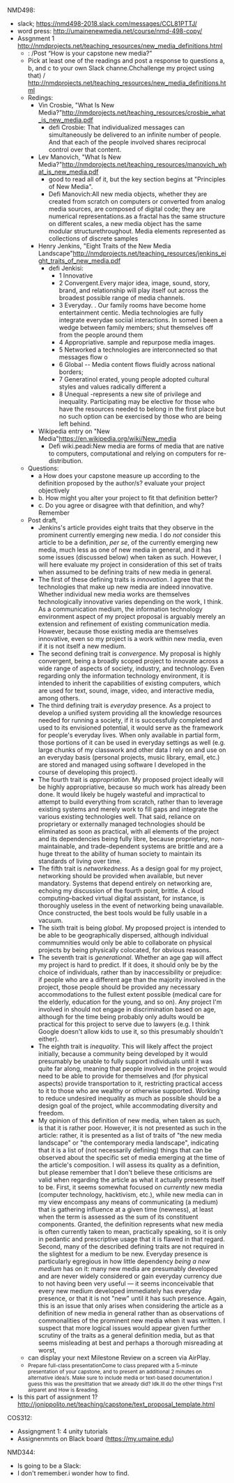 NMD498:
- slack; https://nmd498-2018.slack.com/messages/CCL81PTTJ/
- word press: http://umainenewmedia.net/course/nmd-498-copy/
- Assgnment 1 http://nmdprojects.net/teaching_resources/new_media_definitions.html
  - : /Post “How is your capstone new media?”
  - Pick at least one of the readings and post a response to questions a, b, and c to your own Slack channe.Chchallenge my project using that) / http://nmdprojects.net/teaching_resources/new_media_definitions.html
  - Redings:
    - Vin Crosbie, "What Is New Media?"http://nmdprojects.net/teaching_resources/crosbie_what_is_new_media.pdf
      - defi Crosbie: That individualized messages can simultaneously be delivered to an infinite number of people.
And that each of the people involved shares reciprocal control over that content.
    - Lev Manovich, "What Is New Media?"http://nmdprojects.net/teaching_resources/manovich_what_is_new_media.pdf
      - good to read all of it, but the key section begins at "Principles of New Media".
      - Defi Manovich:All new media objects, whether they are created from scratch on computers or converted from analog media sources, are composed of digital code; they are numerical representations.as a fractal has the same structure on different scales, a new media object has the same modular structurethroughout. Media elements represented as collections of discrete samples 
    - Henry Jenkins, "Eight Traits of the New Media Landscape"http://nmdprojects.net/teaching_resources/jenkins_eight_traits_of_new_media.pdf
      - defi Jenkisi:
        - 1 Innovative
        - 2 Convergent.Every major idea, image, sound, story, brand, and relationship will play itself out
across the broadest possible range of media channels. 
        - 3 Everyday. . Our family rooms have become home entertainment centic. Media technologies are fully integrate  everydae sociial interactions. In somed i been a wedge between family members; shut themselves off from the people around them
        - 4 Appropriative.  sample and repurpose media images.
        - 5 Networked a technologies are interconnected so that messages flow o
        - 6 Global  -- Media content flows fluidly across national borders;
        - 7 Generatinol             erated, young people adopted cultural styles and values radically different a
        - 8 Unequal -represents a new site of privilege and inequality. Participating may be elective for those who have the resources needed to belong in the first place but no such option can be exercised by those who are being left behind.
    - Wikipedia entry on "New Media"https://en.wikipedia.org/wiki/New_media
      - Defi wiki.peadi:New media are forms of media that are native to computers, computational and relying on computers for re-distribution. 
  - Questions:
    - a How does your capstone measure up according to the definition proposed by the author/s? evaluate your project objectively 
    - b. How might you alter your project to fit that definition better?
    - c. Do you agree or disagree with that definition, and why?Remember
  - Post draft,
    - Jenkins's article provides eight traits that they observe in the prominent currently emerging new media. I do _not_ consider this article to be a definition, _per se_, of the currently emerging new media, much less as one of new media in general, and it has some issues (discussed below) when taken as such. However, I will here evaluate my project in consideration of this set of traits when assumed to be defining traits of new media in general.
    - The first of these defining traits is _innovation_. I agree that the technologies that make up new media are indeed innovative. Whether individual new media works are themselves technologically innovative varies depending on the work, I think. As a communication medium, the information technology environment aspect of my project proposal is arguably merely an extension and refinement of existing communication media. However, because those existing media are themselves innovative, even so my project is a work within new media, even if it is not itself a new medium.
    - The second defining trait is _convergence_. My proposal is highly convergent, being a broadly scoped project to innovate across a wide range of aspects of society, industry, and technology. Even regarding only the information technology environment, it is intended to inherit the capabilities of existing computers, which are used for text, sound, image, video, and interactive media, among others.
    - The third defining trait is _everyday_ presence. As a project to develop a unified system providing all the knowledge resources needed for running a society, if it is successfully completed and used to its envisioned potential, it would serve as the framework for people's everyday lives. When only available in partial form, those portions of it can be used in everyday settings as well (e.g. large chunks of my classwork and other data I rely on and use on an everyday basis (personal projects, music library, email, etc.) are stored and managed using software I developed in the course of developing this project).
    - The fourth trait is _appropriation_. My proposed project ideally will be highly appropriative, because so much work has already been done. It would likely be hugely wasteful and impractical to attempt to build everything from scratch, rather than to leverage existing systems and merely work to fill gaps and integrate the various existing technologies well. That said, reliance on proprietary or externally managed technologies should be eliminated as soon as practical, with all elements of the project and its dependencies being fully libre, because proprietary, non-maintainable, and trade-dependent systems are brittle and are a huge threat to the ability of human society to maintain its standards of living over time.
    - The fifth trait is _networkedness_. As a design goal for my project, networking should be provided when available, but never mandatory. Systems that depend entirely on networking are, echoing my discussion of the fourth point, brittle. A cloud computing–backed virtual digital assistant, for instance, is thoroughly useless in the event of networking being unavailable. Once constructed, the best tools would be fully usable in a vacuum.
    - The sixth trait is being _global_. My proposed project is intended to be able to be geographically dispersed, although individual commumnities would only be able to collaborate on physical projects by being physically colocated, for obvious reasons.
    - The seventh trait is _generational_. Whether an age gap will affect my project is hard to predict. If it does, it should only be by the choice of individuals, rather than by inaccessibility or prejudice: if people who are a different age than the majority involved in the project, those people should be provided any necessary accommodations to the fullest extent possible (medical care for the elderly, education for the young, and so on). Any project I'm involved in should not engage in discrimination based on age, although for the time being probably only adults would be practical for this project to serve due to lawyers (e.g. I think Google doesn't allow kids to use it, so this presumably shouldn't either).
    - The eighth trait is _inequality_. This will likely affect the project initially, because a community being developed by it would presumably be unable to fully support individuals until it was quite far along, meaning that people involved in the project would need to be able to provide for themselves and (for physical aspects) provide transportation to it, restricting practical access to it to those who are wealthy or otherwise supported. Working to reduce undesired inequality as much as possible should be a design goal of the project, while accommodating diversity and freedom.
    - My opinion of this definition of new media, when taken as such, is that it is rather poor. However, it is not presented as such in the article: rather, it is presented as a list of traits of "the new media landscape" or "the contemporary media landscape", indicating that it is a list of (not necessarily defining) things that can be observed about the specific set of media emerging at the time of the article's composition. I will assess its quality as a definition, but please remember that I don't believe these criticisms are valid when regarding the article as what it actually presents itself to be. First, it seems somewhat focused on _currently_ new media (computer technology, hacktivism, etc.), while new media can in my view encompass any means of communicating (a medium) that is gathering influence at a given time (newness), at least when the term is assessed as the sum of its constituent components. Granted, the definition represents what new media is often currently taken to mean, practically speaking, so it is only in pedantic and prescriptive usage that it is flawed in that regard. Second, many of the described defining traits are not required in the slightest for a medium to be new. Everyday presence is particularly egregious in how little dependency _being a new medium_ has on it: many new media are presumably developed and are never widely considered or gain everyday currency due to not having been very useful — it seems inconceivable that every new medium developed immediately has everyday presence, or that it is not "new" until it has such presence. Again, this is an issue that only arises when considering the article as a definition of new media in general rather than as observations of commonalities of the prominent new media when it was written. I suspect that more logical issues would appear given further scrutiny of the traits as a general definition media, but as that seems misleading at best and perhaps a thorough misreading at worst, 
  - can display your next Milestone Review on a screen via AirPlay.
  - <small>Prepare full-class presentationCome to class prepared with a 5-minute presentation of your capstone, and to present an additional 2 minutes on alternative idea/s. Make sure to include media or text-based documentation.I guess this was the presittation that we already did? Idk.Ill do the other things f'rst airparet and How is &reading.</small>
 - Is this part of assignment 1? http://jonippolito.net/teaching/capstone/text_proposal_template.html


COS312: 
- Assigngment 1: 4 unity tutorials
- Assignenmnts on Black board (https://my.umaine.edu)

NMD344:
- Is going to be a Slack: 
- I don't remember.i wonder how to find.
